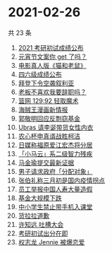 # 2021-02-26

共 23 条

<!-- BEGIN ZHIHUSEARCH -->
<!-- 最后更新时间 Fri Feb 26 2021 21:16:19 GMT+0800 (CST) -->
1. [2021 考研初试成绩公布](https://www.zhihu.com/search?q=考研成绩)
1. [元宵节文案你 get 了吗？](https://www.zhihu.com/search?q=元宵节)
1. [电影真人版《猫和老鼠》](https://www.zhihu.com/search?q=猫和老鼠)
1. [四六级成绩公布](https://www.zhihu.com/search?q=四六级成绩)
1. [拜登下令空袭叙利亚](https://www.zhihu.com/search?q=美国空袭叙利亚)
1. [老板不喜欢我要辞职吗？](https://www.zhihu.com/search?q=奇葩说)
1. [篮网 129:92 轻取魔术](https://www.zhihu.com/search?q=篮网)
1. [海贼王漫画新情报](https://www.zhihu.com/search?q=海贼王)
1. [郭敬明回应反剽窃基金](https://www.zhihu.com/search?q=郭敬明)
1. [Ubras 请李诞带货女性内衣](https://www.zhihu.com/search?q=ubras)
1. [农心杯申真谞战胜柯洁](https://www.zhihu.com/search?q=柯洁)
1. [日媒称福原爱江宏杰将分居](https://www.zhihu.com/search?q=福原爱江宏杰)
1. [「小马云」系二级智力残疾](https://www.zhihu.com/search?q=小马云)
1. [马金瑜提交最新证据](https://www.zhihu.com/search?q=马金瑜)
1. [男子请求政府「分配对象」](https://www.zhihu.com/search?q=分配对象)
1. [张伯礼称三月初是国内疫情拐点](https://www.zhihu.com/search?q=新冠疫情拐点)
1. [员工举报中国人寿大量造假](https://www.zhihu.com/search?q=中国人寿造假)
1. [基金大规模下跌](https://www.zhihu.com/search?q=基金大跌)
1. [中小学生禁止带手机入课堂](https://www.zhihu.com/search?q=中小学禁止带手机)
1. [货拉拉道歉](https://www.zhihu.com/search?q=货拉拉)
1. [许知远 吐槽大会](https://www.zhihu.com/search?q=许知远)
1. [考研初试出分在即](https://www.zhihu.com/search?q=2021考研)
1. [权志龙 Jennie 被爆恋爱](https://www.zhihu.com/search?q=jennie权志龙)
<!-- END ZHIHUSEARCH -->
